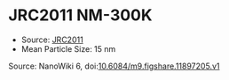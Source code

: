 <a name="material" />

# JRC2011 NM-300K
<script type="application/ld+json">
  {
    "@context": "https://schema.org/",
    "@type": "ChemicalSubstance",
    "@id": "https://egonw.github.io/nanowiki/nanowiki355.html#material",
    "http://purl.org/dc/terms/conformsTo":
      {
        "@type": "CreativeWork",
        "@id": "https://bioschemas.org/profiles/ChemicalSubstance/0.4-RELEASE/"
      },
    "identfier": "355",
    "name": "JRC2011 NM-300K",
    "url": "https://egonw.github.io/nanowiki/nanowiki355.html#material",
    "sameAs": "http://127.0.0.1/mediawiki/index.php/Special:URIResolver/JRC2011_NM-2D300K"
  }
</script>


* Source: [JRC2011](articleJRC2011.md)
* Mean Particle Size: 15 nm


Source: NanoWiki 6, doi:[10.6084/m9.figshare.11897205.v1](https://doi.org/10.6084/m9.figshare.11897205.v1)
